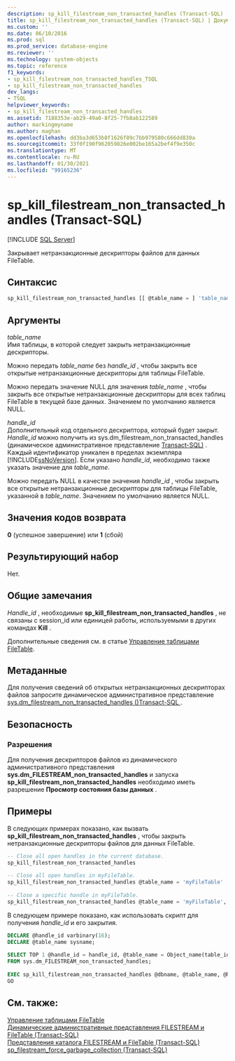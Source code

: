 ```yaml
---
description: sp_kill_filestream_non_transacted_handles (Transact-SQL)
title: sp_kill_filestream_non_transacted_handles (Transact-SQL) | Документация Майкрософт
ms.custom: ''
ms.date: 06/10/2016
ms.prod: sql
ms.prod_service: database-engine
ms.reviewer: ''
ms.technology: system-objects
ms.topic: reference
f1_keywords:
- sp_kill_filestream_non_transacted_handles_TSQL
- sp_kill_filestream_non_transacted_handles
dev_langs:
- TSQL
helpviewer_keywords:
- sp_kill_filestream_non_transacted_handles
ms.assetid: 7188353e-ab29-49a0-8f25-7fb8ab122589
author: markingmyname
ms.author: maghan
ms.openlocfilehash: dd3ba3d653b8f1626f89c7bb979580c666dd830a
ms.sourcegitcommit: 33f0f190f962059826e002be165a2bef4f9e350c
ms.translationtype: MT
ms.contentlocale: ru-RU
ms.lasthandoff: 01/30/2021
ms.locfileid: "99165236"
---
```

# <a name="sp_kill_filestream_non_transacted_handles-transact-sql"></a>sp_kill_filestream_non_transacted_handles (Transact-SQL)
[!INCLUDE [SQL Server](../../includes/applies-to-version/sqlserver.md)]

  Закрывает нетранзакционные дескрипторы файлов для данных FileTable.  
  
## <a name="syntax"></a>Синтаксис  
  
```sql  
sp_kill_filestream_non_transacted_handles [[ @table_name = ] 'table_name', [[ @handle_id = ] @handle_id]]  
```  
  
## <a name="arguments"></a>Аргументы  
 *table_name*  
 Имя таблицы, в которой следует закрыть нетранзакционные дескрипторы.  
  
 Можно передать *table_name* без *handle_id* , чтобы закрыть все открытые нетранзакционные дескрипторы для таблицы FileTable.  
  
 Можно передать значение NULL для значения *table_name* , чтобы закрыть все открытые нетранзакционные дескрипторы для всех таблиц FileTable в текущей базе данных. Значением по умолчанию является NULL.  
  
 *handle_id*  
 Дополнительный код отдельного дескриптора, который будет закрыт. *Handle_id* можно получить из sys.dm_filestream_non_transacted_handles &#40;динамическое административное представление [Transact-SQL&#41;](../../relational-databases/system-dynamic-management-views/sys-dm-filestream-non-transacted-handles-transact-sql.md) . Каждый идентификатор уникален в пределах экземпляра [!INCLUDE[ssNoVersion](../../includes/ssnoversion-md.md)]. Если указано *handle_id*, необходимо также указать значение для *table_name*.  
  
 Можно передать NULL в качестве значения *handle_id* , чтобы закрыть все открытые нетранзакционные дескрипторы для таблицы FileTable, указанной в *table_name*. Значением по умолчанию является NULL.  
  
## <a name="return-code-value"></a>Значения кодов возврата  
 **0** (успешное завершение) или **1** (сбой)  
  
## <a name="result-set"></a>Результирующий набор  
 Нет.  
  
## <a name="general-remarks"></a>Общие замечания  
 *Handle_id* , необходимые **sp_kill_filestream_non_transacted_handles** , не связаны с session_id или единицей работы, используемыми в других командах **Kill** .  
  
 Дополнительные сведения см. в статье [Управление таблицами FileTable](../../relational-databases/blob/manage-filetables.md).  
  
## <a name="metadata"></a>Метаданные  
 Для получения сведений об открытых нетранзакционных дескрипторах файлов запросите динамическое административное представление [sys.dm_filestream_non_transacted_handles &#40;&#41;Transact-SQL ](../../relational-databases/system-dynamic-management-views/sys-dm-filestream-non-transacted-handles-transact-sql.md).  
  
## <a name="security"></a>Безопасность  
  
### <a name="permissions"></a>Разрешения  
 Для получения дескрипторов файлов из динамического административного представления **sys.dm_FILESTREAM_non_transacted_handles** и запуска **sp_kill_filestream_non_transacted_handles** необходимо иметь разрешение **Просмотр состояния базы данных** .  
  
## <a name="examples"></a>Примеры  
 В следующих примерах показано, как вызвать **sp_kill_filestream_non_transacted_handles** , чтобы закрыть нетранзакционные дескрипторы файлов для данных FileTable.  
  
```sql  
-- Close all open handles in the current database.  
sp_kill_filestream_non_transacted_handles  
  
-- Close all open handles in myFileTable.  
sp_kill_filestream_non_transacted_handles @table_name = 'myFileTable'  
  
-- Close a specific handle in myFileTable.  
sp_kill_filestream_non_transacted_handles @table_name = 'myFileTable', @handle_id = 0xFFFAAADD  
```  
  
 В следующем примере показано, как использовать скрипт для получения *handle_id* и его закрытия.  
  
```sql  
DECLARE @handle_id varbinary(16);  
DECLARE @table_name sysname;  
  
SELECT TOP 1 @handle_id = handle_id, @table_name = Object_name(table_id)  
FROM sys.dm_FILESTREAM_non_transacted_handles;  
  
EXEC sp_kill_filestream_non_transacted_handles @dbname, @table_name, @handle_id;  
GO  
```  
  
## <a name="see-also"></a>См. также:  
 [Управление таблицами FileTable](../../relational-databases/blob/manage-filetables.md)  
 [Динамические административные представления FILESTREAM и FileTable (Transact-SQL)](../system-dynamic-management-views/filestream-and-filetable-dynamic-management-views-transact-sql.md)
 <br>[Представления каталога FILESTREAM и FileTable (Transact-SQL)](../system-catalog-views/filestream-and-filetable-catalog-views-transact-sql.md)
 <br>[sp_filestream_force_garbage_collection (Transact-SQL)](filestream-and-filetable-sp-filestream-force-garbage-collection.md)
  
